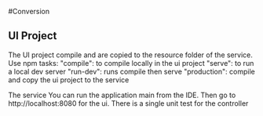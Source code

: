 #Conversion

## UI Project
The UI project compile and are copied to the resource folder of the service.
Use npm tasks:
     "compile": to compile locally in the ui project
     "serve": to run a local dev server
     "run-dev": runs compile then serve
     "production": compile and copy the ui project to the service
     
The service 
    You can run the application main from the IDE. Then go to http://localhost:8080 for the ui.
    There is a single unit test for the controller
